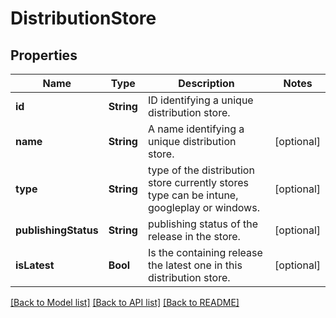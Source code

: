 # DistributionStore

## Properties
Name | Type | Description | Notes
------------ | ------------- | ------------- | -------------
**id** | **String** | ID identifying a unique distribution store. | 
**name** | **String** | A name identifying a unique distribution store. | [optional] 
**type** | **String** | type of the distribution store currently stores type can be intune, googleplay or windows. | [optional] 
**publishingStatus** | **String** | publishing status of the release in the store. | [optional] 
**isLatest** | **Bool** | Is the containing release the latest one in this distribution store. | [optional] 

[[Back to Model list]](../README.md#documentation-for-models) [[Back to API list]](../README.md#documentation-for-api-endpoints) [[Back to README]](../README.md)


